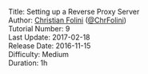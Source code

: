 Title: Setting up a Reverse Proxy Server  
Author: <a href="mailto:christian.folini@netnea.com">Christian Folini</a> (<a href="https://twitter.com/ChrFolini">@ChrFolini</a>)  
Tutorial Number: 9  
Last Update: 2017-02-18  
Release Date: 2016-11-15  
Difficulty: Medium  
Duration: 1h  
